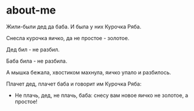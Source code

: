# about-me

Жили-были дед да баба. И была у них Курочка Ряба.

Снесла курочка яичко, да не простое - золотое.

Дед бил - не разбил.

Баба била - не разбила.

А мышка бежала, хвостиком махнула, яичко упало и разбилось.

Плачет дед, плачет баба и говорит им Курочка Ряба:

- Не плачь, дед, не плачь, баба: снесу вам новое яичко не золотое, а простое!

